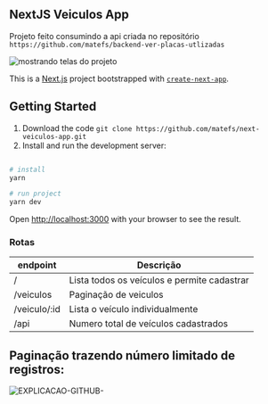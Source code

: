 ## NextJS Veiculos App 

Projeto feito consumindo a api criada no repositório `https://github.com/matefs/backend-ver-placas-utlizadas`

![mostrando telas do projeto ](https://user-images.githubusercontent.com/30128774/212561766-51ad35fc-e485-41da-bd3f-e49d62822906.gif)

This is a [Next.js](https://nextjs.org/) project bootstrapped with [`create-next-app`](https://github.com/vercel/next.js/tree/canary/packages/create-next-app).

## Getting Started
1. Download the code ``` git clone https://github.com/matefs/next-veiculos-app.git ``` 
2. Install and run the development server: 

```bash

# install
yarn 

# run project
yarn dev 

```

Open [http://localhost:3000](http://localhost:3000) with your browser to see the result.


### Rotas
 
| endpoint  | Descrição |
| ------------- | ------------- |
| /  |  Lista todos os veículos e permite cadastrar  |
| /veiculos  | Paginação de veiculos |
| /veiculo/:id  | Lista o veículo individualmente |
| /api | Numero total de veículos cadastrados |


## Paginação trazendo número limitado de registros:

![EXPLICACAO-GITHUB-](https://user-images.githubusercontent.com/30128774/212561128-042bdd25-363c-4b5a-87e8-9ead1df0a8eb.gif)
